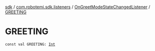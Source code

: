 [sdk](../../index.md) / [com.robotemi.sdk.listeners](../index.md) / [OnGreetModeStateChangedListener](index.md) / [GREETING](./-g-r-e-e-t-i-n-g.md)

# GREETING

`const val GREETING: `[`Int`](https://kotlinlang.org/api/latest/jvm/stdlib/kotlin/-int/index.html)